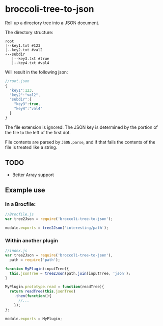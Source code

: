broccoli-tree-to-json
====================

Roll up a directory tree into a JSON document.

The directory structure:
```
root
|--key1.txt #123
|--key2.txt #val2
+--subdir
   |--key3.txt #true
   |--key4.txt #val4
```

Will result in the following json:
```javascript
//root.json
{
  "key1":123,
  "key2":"val2",
  "subdir":{
    "key3":true,
    "key4":"val4"
  }
}
```

The file extension is ignored. The JSON key is determined by the portion of the file to the left of the first dot.

File contents are parsed by `JSON.parse`, and if that fails the contents of the file is treated like a string.

## TODO

* Better Array support

## Example use

### In a Brocfile:
```javascript
//Brocfile.js
var tree2Json = require('broccoli-tree-to-json');

module.exports = tree2Json('interesting/path');

```

### Within another plugin
```javascript
//index.js
var tree2Json = require('broccoli-tree-to-json'),
  path = require('path');

function MyPlugin(inputTree){
  this.jsonTree = tree2Json(path.join(inputTree, 'json');
}

MyPlugin.prototype.read = function(readTree){
  return readTree(this.jsonTree)
    .then(function(){
      //...
    });
};

module.exports = MyPlugin; 
```